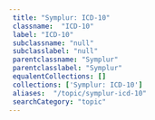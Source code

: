```yaml
--- 
 title: "Symplur: ICD-10" 
 classname:  "ICD-10" 
 label: "ICD-10" 
 subclassname: "null" 
 subclasslabel: "null" 
 parentclassname: "Symplur" 
 parentclasslabel: "Symplur" 
 equalentCollections: [] 
 collections: ['Symplur: ICD-10']
 aliases:  "/topic/symplur-icd-10"  
 searchCategory: "topic" 
---
```


